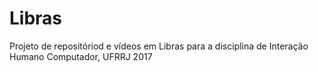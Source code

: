 # Libras
Projeto de repositóriod e vídeos em Libras para a disciplina de Interação Humano Computador, UFRRJ 2017
